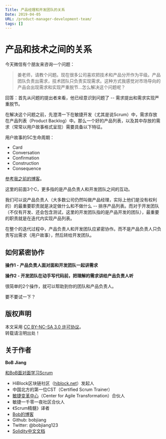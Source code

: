 ```yaml
---
Title: 产品经理和开发团队的关系
Date: 2019-04-05
URL: /product-manager-development-team/ 
tags: []
---
```


# 产品和技术之间的关系

今天微信有个朋友来咨询一个问题：

> 姜老师，请教个问题。现在很多公司喜欢把技术和产品分开作为平级。产品团队负责出需求，技术团队只负责实现需求。这种方式我感觉对市场导向的产品会出现需求和实现严重脱节…怎么解决这个问题呢？

回答：首先从问题的提出者来看，他已经意识到问题了 -- 需求提出和需求实现严重脱节。

在解决这个问题之前，先澄清一下在敏捷开发（尤其是说Scrum）中，需求存放在产品列表（Product Backlog）中。那么一个好的产品列表，以及其中存放的需求（常常以用户故事格式呈现）需要具备以下特征。

用户故事的5C生命周期：

- Card
- Conversation
- Confirmation
- Construction
- Consequence

[参考我之前的博客](https://bobjiang.com/user_story_odde_5c)。

这里的前面3个C，更多指的是产品负责人和开发团队之间的互动。

我们可以说产品负责人（大多数公司仍然叫做产品经理，实际上他们是没有权利的）的最重要职责就是决定做什么和不做什么 -- 排序产品列表。而对于开发团队（不仅有开发、还会包含测试，这里的开发团队指的是产品开发的团队），最重要的职责就是在迭代内实现产品列表。

在整个的迭代过程中，产品负责人和开发团队应紧密协作。而不是产品负责人只负责写出需求（用户故事），然后转给开发团队。

## 如何紧密协作

**操作1 - 产品负责人面对面和开发团队一起讲需求**

**操作2 - 开发团队在动手写代码前，把理解的需求讲给产品负责人听**

很简单的2个操作，就可以帮助到你的团队和产品负责人。

要不要试一下？

## 版权声明

本文采用 [CC BY-NC-SA 3.0 许可协议](https://creativecommons.org/licenses/by-nc-sa/3.0/deed.zh)。  
转载请注明出处！

## 关于作者

**BoB Jiang**

[和BoB面对面学习Scrum](https://appmopev1px9533.h5.xiaoeknow.com/homepage) 

- HiBlock区块链社区（[hiblock.net](https://hiblock.net)）发起人  
- 中国北方的第一位CST（Certified Scrum Trainer）  
- [敏捷变革中心](https://www.c4at.cn/)（Center for Agile Transformation）合伙人  
- 敏捷一千零一夜社区合伙人  
- 《Scrum精髓》译者
- [Bob的博客](https://www.bobjiang.com)
- Github: bobjiang
- Twitter: @bobjiang123
- [Solidity中文文档](https://solidity-cn.readthedocs.io/zh/develop/)